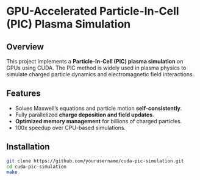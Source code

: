 # GPU-Accelerated Particle-In-Cell (PIC) Plasma Simulation

## Overview
This project implements a **Particle-In-Cell (PIC) plasma simulation** on GPUs using CUDA. The PIC method is widely used in plasma physics to simulate charged particle dynamics and electromagnetic field interactions.

## Features
- Solves Maxwell’s equations and particle motion **self-consistently**.
- Fully parallelized **charge deposition and field updates**.
- **Optimized memory management** for billions of charged particles.
- 100x speedup over CPU-based simulations.

## Installation
```bash
git clone https://github.com/yourusername/cuda-pic-simulation.git
cd cuda-pic-simulation
make
